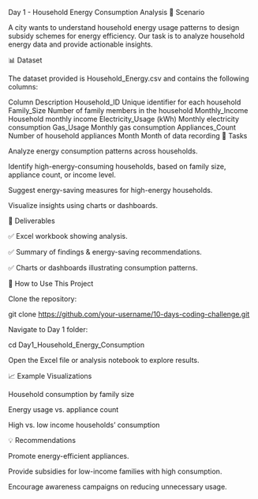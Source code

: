 Day 1 - Household Energy Consumption Analysis
📌 Scenario

A city wants to understand household energy usage patterns to design subsidy schemes for energy efficiency. Our task is to analyze household energy data and provide actionable insights.

📊 Dataset

The dataset provided is Household_Energy.csv and contains the following columns:

Column	Description
Household_ID	Unique identifier for each household
Family_Size	Number of family members in the household
Monthly_Income	Household monthly income
Electricity_Usage (kWh)	Monthly electricity consumption
Gas_Usage	Monthly gas consumption
Appliances_Count	Number of household appliances
Month	Month of data recording
📝 Tasks

Analyze energy consumption patterns across households.

Identify high-energy-consuming households, based on family size, appliance count, or income level.

Suggest energy-saving measures for high-energy households.

Visualize insights using charts or dashboards.

📂 Deliverables

✅ Excel workbook showing analysis.

✅ Summary of findings & energy-saving recommendations.

✅ Charts or dashboards illustrating consumption patterns.

🚀 How to Use This Project

Clone the repository:

git clone https://github.com/your-username/10-days-coding-challenge.git


Navigate to Day 1 folder:

cd Day1_Household_Energy_Consumption


Open the Excel file or analysis notebook to explore results.

📈 Example Visualizations

Household consumption by family size

Energy usage vs. appliance count

High vs. low income households’ consumption

💡 Recommendations

Promote energy-efficient appliances.

Provide subsidies for low-income families with high consumption.

Encourage awareness campaigns on reducing unnecessary usage.
